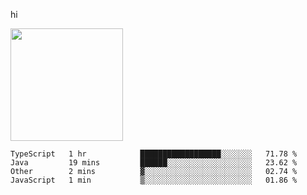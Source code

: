 hi

<img height="180em" src="https://github-readme-stats.vercel.app/api?username=AProductiveNerd&show_icons=true&hide_border=true&&count_private=true&include_all_commits=true" />

<!--START_SECTION:waka-->
```text
TypeScript   1 hr            ██████████████████░░░░░░░   71.78 % 
Java         19 mins         ██████░░░░░░░░░░░░░░░░░░░   23.62 % 
Other        2 mins          ▓░░░░░░░░░░░░░░░░░░░░░░░░   02.74 % 
JavaScript   1 min           ▒░░░░░░░░░░░░░░░░░░░░░░░░   01.86 % 
```
<!--END_SECTION:waka-->
